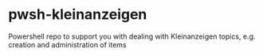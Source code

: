 # pwsh-kleinanzeigen
Powershell repo to support you with dealing with Kleinanzeigen topics, e.g. creation and administration of items
